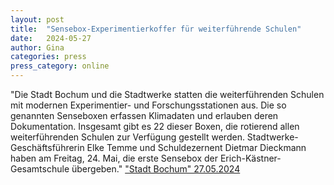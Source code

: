 ```yaml
---
layout: post
title:  "Sensebox-Experimentierkoffer für weiterführende Schulen"
date:   2024-05-27
author: Gina
categories: press
press_category: online
---
```

"Die Stadt Bochum und die Stadtwerke statten die weiterführenden Schulen mit modernen Experimentier- und Forschungsstationen aus. Die so genannten Senseboxen erfassen Klimadaten und erlauben deren Dokumentation. Insgesamt gibt es 22 dieser Boxen, die rotierend allen weiterführenden Schulen zur Verfügung gestellt werden. Stadtwerke-Geschäftsführerin Elke Temme und Schuldezernent Dietmar Dieckmann haben am Freitag, 24. Mai, die erste Sensebox der Erich-Kästner-Gesamtschule übergeben."
<a href="https://www.bochum.de/Pressemeldungen/27-Mai-2024/Sensebox-Experimentierkoffer-fuer-weiterfuehrende-Schulen">"Stadt Bochum" 27.05.2024</a>
